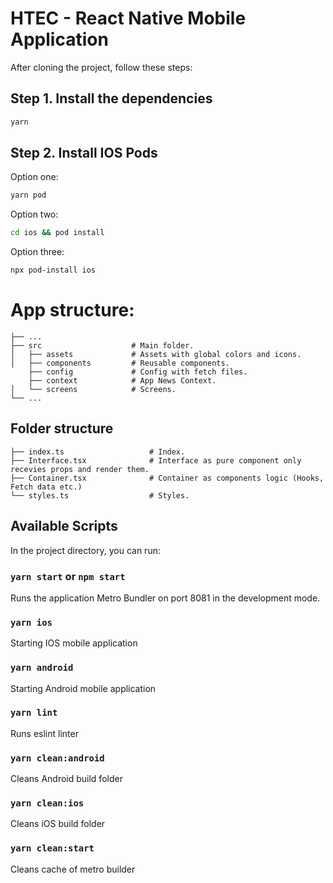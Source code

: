 # HTEC - React Native Mobile Application

After cloning the project, follow these steps:

## Step 1. Install the dependencies

```sh
yarn
```

## Step 2. Install IOS Pods

Option one:

```sh
yarn pod
```

Option two:

```sh
cd ios && pod install
```

Option three:

```sh
npx pod-install ios
```

# App structure:
  
    ├── ...
    ├── src                    # Main folder.
    │   ├── assets             # Assets with global colors and icons.
    │   ├── components         # Reusable components.
        ├── config             # Config with fetch files.
        ├── context            # App News Context.
    │   └── screens            # Screens.
    └── ...

## Folder structure 
 
    ├── index.ts                   # Index.
    ├── Interface.tsx              # Interface as pure component only recevies props and render them.
    ├── Container.tsx              # Container as components logic (Hooks, Fetch data etc.)  
    └── styles.ts                  # Styles.

## Available Scripts

In the project directory, you can run:

### `yarn start` or `npm start`

Runs the application Metro Bundler on port 8081 in the development mode.<br>

### `yarn ios`

Starting IOS mobile application<br>

### `yarn android`

Starting Android mobile application<br>

### `yarn lint`

Runs eslint linter<br>

### `yarn clean:android`

Cleans Android build folder<br>

### `yarn clean:ios`

Cleans iOS build folder<br>

### `yarn clean:start`

Cleans cache of metro builder<br>



